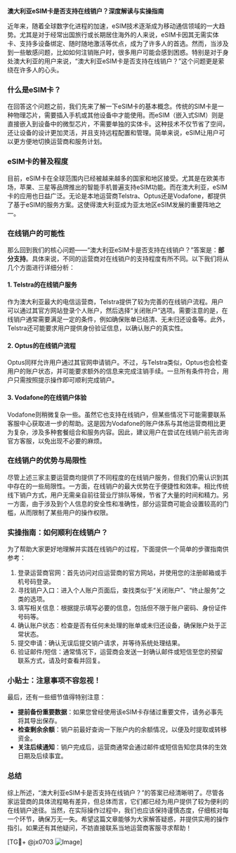 **澳大利亚eSIM卡是否支持在线销户？深度解读与实操指南**

近年来，随着全球数字化进程的加速，eSIM技术逐渐成为移动通信领域的一大趋势。尤其是对于经常出国旅行或长期居住海外的人来说，eSIM卡因其无需实体卡、支持多设备绑定、随时随地激活等优点，成为了许多人的首选。然而，当涉及到一些敏感问题，比如如何注销账户时，很多用户可能会感到困惑。特别是对于身处澳大利亚的用户来说，“澳大利亚eSIM卡是否支持在线销户？”这个问题更是萦绕在许多人的心头。

### 什么是eSIM卡？

在回答这个问题之前，我们先来了解一下eSIM卡的基本概念。传统的SIM卡是一种物理芯片，需要插入手机或其他设备中才能使用。而eSIM（嵌入式SIM）则是直接嵌入到设备中的微型芯片，不需要单独的实体卡。这种技术不仅节省了空间，还让设备的设计更加灵活，并且支持远程配置和管理。简单来说，eSIM让用户可以更方便地切换运营商和服务计划。

### eSIM卡的普及程度

目前，eSIM卡在全球范围内已经被越来越多的国家和地区接受。尤其是在欧美市场，苹果、三星等品牌推出的智能手机普遍支持eSIM功能。而在澳大利亚，eSIM卡的应用也日益广泛。无论是本地运营商Telstra、Optus还是Vodafone，都提供了基于eSIM的服务方案。这使得澳大利亚成为亚太地区eSIM发展的重要阵地之一。

### 在线销户的可能性

那么回到我们的核心问题——“澳大利亚eSIM卡是否支持在线销户？”答案是：**部分支持**。具体来说，不同的运营商对在线销户的支持程度有所不同。以下我们将从几个方面进行详细分析：

#### 1. Telstra的在线销户服务
作为澳大利亚最大的电信运营商，Telstra提供了较为完善的在线销户流程。用户可以通过其官方网站登录个人账户，然后选择“关闭账户”选项。需要注意的是，在线销户通常需要满足一定的条件，例如确保账单已结清、无未归还设备等。此外，Telstra还可能要求用户提供身份验证信息，以确认账户的真实性。

#### 2. Optus的在线销户流程
Optus同样允许用户通过其官网申请销户。不过，与Telstra类似，Optus也会检查用户的账户状态，并可能要求额外的信息来完成注销手续。一旦所有条件符合，用户只需按照提示操作即可顺利完成销户。

#### 3. Vodafone的在线销户体验
Vodafone则稍微复杂一些。虽然它也支持在线销户，但某些情况下可能需要联系客服中心获取进一步的帮助。这是因为Vodafone的账户体系与其他运营商相比更为复杂，涉及多种套餐组合和服务内容。因此，建议用户在尝试在线销户前先咨询官方客服，以免出现不必要的麻烦。

### 在线销户的优势与局限性

尽管上述三家主要运营商均提供了不同程度的在线销户服务，但我们仍需认识到其中存在的一些局限性。一方面，在线销户的最大优势在于便捷性和效率。相比传统线下销户方式，用户无需亲自前往营业厅排队等候，节省了大量的时间和精力。另一方面，由于涉及到个人信息的安全性和准确性，部分运营商可能会设置较高的门槛，从而限制了某些用户的操作权限。

### 实操指南：如何顺利在线销户？

为了帮助大家更好地理解并实践在线销户的过程，下面提供一个简单的步骤指南供参考：

1. 登录运营商官网：首先访问对应运营商的官方网站，并使用您的注册邮箱或手机号码登录。
2. 寻找销户入口：进入个人账户页面后，查找类似于“关闭账户”、“终止服务”之类的选项。
3. 填写相关信息：根据提示填写必要的信息，包括但不限于账户密码、身份证件号码等。
4. 确认账户状态：检查是否有任何未处理的账单或未归还设备，确保账户处于正常状态。
5. 提交申请：确认无误后提交销户请求，并等待系统处理结果。
6. 验证邮件/短信：通常情况下，运营商会发送一封确认邮件或短信至您的预留联系方式，请及时查看并回复。

### 小贴士：注意事项不容忽视！

最后，还有一些细节值得特别注意：
- **提前备份重要数据**：如果您曾经使用该eSIM卡存储过重要文件，请务必事先将其导出保存。
- **检查剩余余额**：销户前最好查询一下账户内的余额情况，以便及时提取或转移资金。
- **关注后续通知**：销户完成后，运营商通常会通过邮件或短信告知您具体的生效日期及后续事宜。

### 总结

综上所述，“澳大利亚eSIM卡是否支持在线销户？”的答案已经清晰明了。尽管各家运营商的具体流程略有差异，但总体而言，它们都已经为用户提供了较为便利的在线销户途径。当然，在实际操作过程中，我们也应该保持谨慎态度，仔细核对每一个环节，确保万无一失。希望这篇文章能够为大家解答疑惑，并提供实用的操作指引。如果还有其他疑问，不妨直接联系当地运营商客服寻求帮助！

[TG💪+ @jx0703 ![Image](https://github.com/user-attachments/assets/dbca1d08-cadb-493c-b0ec-ad6f7a83f270)]